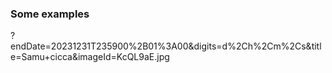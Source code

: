 ### Some examples

?endDate=20231231T235900%2B01%3A00&digits=d%2Ch%2Cm%2Cs&title=Samu+cicca&imageId=KcQL9aE.jpg
